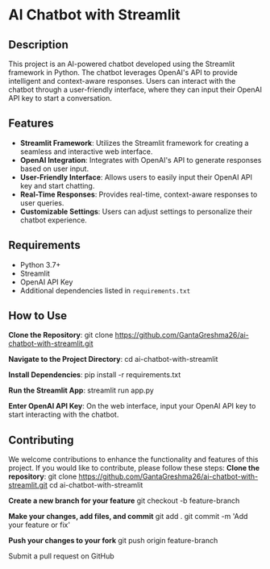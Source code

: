 # AI Chatbot with Streamlit

## Description
This project is an AI-powered chatbot developed using the Streamlit framework in Python. The chatbot leverages OpenAI's API to provide intelligent and context-aware responses. Users can interact with the chatbot through a user-friendly interface, where they can input their OpenAI API key to start a conversation.

## Features
- **Streamlit Framework**: Utilizes the Streamlit framework for creating a seamless and interactive web interface.
- **OpenAI Integration**: Integrates with OpenAI's API to generate responses based on user input.
- **User-Friendly Interface**: Allows users to easily input their OpenAI API key and start chatting.
- **Real-Time Responses**: Provides real-time, context-aware responses to user queries.
- **Customizable Settings**: Users can adjust settings to personalize their chatbot experience.

## Requirements
- Python 3.7+
- Streamlit
- OpenAI API Key
- Additional dependencies listed in `requirements.txt`

## How to Use

 **Clone the Repository**:
git clone https://github.com/GantaGreshma26/ai-chatbot-with-streamlit.git

**Navigate to the Project Directory**:
cd ai-chatbot-with-streamlit

**Install Dependencies**:
pip install -r requirements.txt

**Run the Streamlit App**:
streamlit run app.py

**Enter OpenAI API Key**: On the web interface, input your OpenAI API key to start interacting with the chatbot.

## Contributing
We welcome contributions to enhance the functionality and features of this project. If you would like to contribute, please follow these steps:
**Clone the repository**:
git clone https://github.com/GantaGreshma26/ai-chatbot-with-streamlit.git
cd ai-chatbot-with-streamlit

**Create a new branch for your feature**
git checkout -b feature-branch

**Make your changes, add files, and commit**
git add .
git commit -m 'Add your feature or fix'

**Push your changes to your fork**
git push origin feature-branch

Submit a pull request on GitHub
